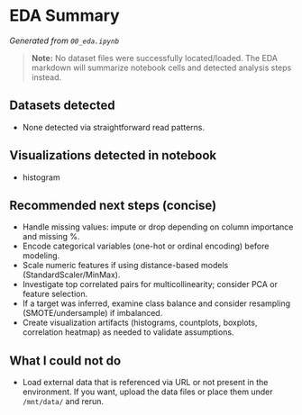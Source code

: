 # EDA Summary

_Generated from `00_eda.ipynb`_

> **Note:** No dataset files were successfully located/loaded. The EDA markdown will summarize notebook cells and detected analysis steps instead.

## Datasets detected

- None detected via straightforward read patterns.



## Visualizations detected in notebook

- histogram


## Recommended next steps (concise)


- Handle missing values: impute or drop depending on column importance and missing %.
- Encode categorical variables (one-hot or ordinal encoding) before modeling.
- Scale numeric features if using distance-based models (StandardScaler/MinMax).
- Investigate top correlated pairs for multicollinearity; consider PCA or feature selection.
- If a target was inferred, examine class balance and consider resampling (SMOTE/undersample) if imbalanced.
- Create visualization artifacts (histograms, countplots, boxplots, correlation heatmap) as needed to validate assumptions.


## What I could not do

- Load external data that is referenced via URL or not present in the environment. If you want, upload the data files or place them under `/mnt/data/` and rerun.
